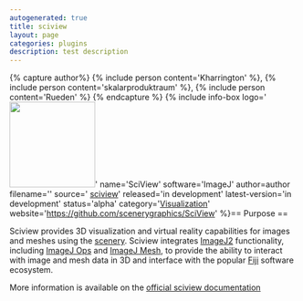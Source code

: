 ```yaml
---
autogenerated: true
title: sciview
layout: page
categories: plugins
description: test description
---
```



{% capture author%}
{% include person content='Kharrington' %}, {% include person content='skalarproduktraum' %}, {% include person content='Rueden' %}
{% endcapture %}
{% include info-box logo='<img src="/media/SciView-icon.png" width="150"/>' name='SciView' software='ImageJ' author=author filename='' source=' [sciview](https://github.com/kephale/SciView)' released='in development' latest-version='in development' status='alpha' category='[Visualization](Category_Visualization)' website='https://github.com/scenerygraphics/SciView' %}== Purpose ==

Sciview provides 3D visualization and virtual reality capabilities for images and meshes using the [scenery](https://github.com/scenerygraphics/scenery). Sciview integrates [ImageJ2](/software/imagej2) functionality, including [ImageJ Ops](/develop/imagej-ops) and [ImageJ Mesh](ImageJ_Mesh), to provide the ability to interact with image and mesh data in 3D and interface with the popular [Fiji](/fiji) software ecosystem.

More information is available on the [official sciview documentation](https://docs.scenery.graphics/sciview)
